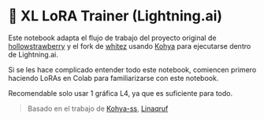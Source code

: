 <h1>🌟 XL LoRA Trainer (Lightning.ai)</h1>

Este notebook adapta el flujo de trabajo del proyecto original de [hollowstrawberry](https://colab.research.google.com/github/hollowstrawberry/kohy2-colab/blob/main/Lora_Trainer_XL.ipynb) y el fork de [whitez](https://colab.research.google.com/github/whitez/Lora-Trainer-XL/blob/main/Fix_Lora_Trainer_XL.ipynb) usando [Kohya](https://github.com/kohya-ss/sd-scripts) para ejecutarse dentro de Lightning.ai.

Si se les hace complicado entender todo este notebook, comiencen primero haciendo LoRAs en Colab para familiarizarse con este notebook.

Recomendable solo usar 1 gráfica L4, ya que es suficiente para todo.

> Basado en el trabajo de [Kohya-ss](https://github.com/kohya-ss/sd-scripts), [Linaqruf](https://github.com/Linaqruf/kohya-trainer)

